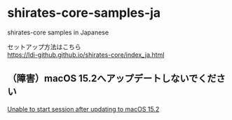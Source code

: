 # shirates-core-samples-ja

shirates-core samples in Japanese

セットアップ方法はこちら<br>
https://ldi-github.github.io/shirates-core/index_ja.html

## （障害）macOS 15.2へアップデートしないでください
[Unable to start session after updating to macOS 15.2](https://github.com/ldi-github/shirates-core/issues/31)

